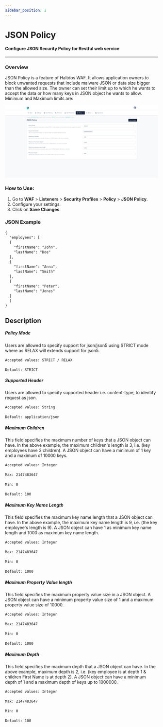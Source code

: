 ```yaml
---
sidebar_position: 2
---
```


# JSON Policy

#### Configure JSON Security Policy for Restful web service
---

### Overview

JSON Policy is a feature of Haltdos WAF. It allows application owners to block unwanted requests that include malware JSON or data size bigger than the allowed size. The owner can set their limit up to which he wants to accept the data or how many keys in JSON object he wants to allow. Minimum and Maximum limits are:

![JSON Policy](/img/waf/v8/docs/jsonPolicy.png)

### How to Use:
1. Go to **WAF** > **Listeners** > **Security Profiles** > **Policy** > **JSON Policy**.
2. Configure your settings.
3. Click on **Save Changes**.

### JSON Example

```
{   
  "employees": [   
  {   
    "firstName": "John",   
    "lastName": "Doe"   
  },   
  {   
    "firstName": "Anna",   
    "lastName": "Smith"   
  },   
  {   
    "firstName": "Peter",   
    "lastName": "Jones"   
  }   
  ]   
}
```

## Description

##### **Policy Mode**
Users are allowed to specify support for json/json5 using STRICT mode where as RELAX will extends support for json5.

    Accepted values: STRICT / RELAX

    Default: STRICT  

##### **Supported Header**
Users are allowed to specify supported header i.e. content-type, to identify request as json.

    Accepted values: String

    Default: application/json 

##### **Maximum Children**
This field specifies the maximum number of keys that a JSON object can have.
In the above example, the maximum children's length is 3, i.e. (key employees have 3 children).
A JSON object can have a minimum of 1 key and a maximum of 10000 keys.

    Accepted values: Integer 

    Max: 2147483647

    Min: 0 

    Default: 100 

##### **Maximum Key Name Length**
This field specifies the maximum key name length that a JSON object can have. In the above example, the maximum key name length is 9, i.e. (the key employee's length is 9). A JSON object can have 1 as minimum key name length and 1000 as maximum key name length.

    Accepted values: Integer 

    Max: 2147483647

    Min: 0

    Default: 1000

##### **Maximum Property Value length**
This field specifies the maximum property value size in a JSON object. A JSON object can have a minimum property value size of 1 and a maximum property value size of 10000.

    Accepted values: Integer 

    Max: 2147483647

    Min: 0

    Default: 1000

##### **Maximum Depth**
This field specifies the maximum depth that a JSON object can have.
In the above example, maximum depth is 2, i.e. (key employee is at depth 1 & children First Name is at depth 2). A JSON object can have a minimum depth of 1 and a maximum depth of keys up to 1000000.

    Accepted values: Integer 

    Max: 2147483647

    Min: 0

    Default: 100
